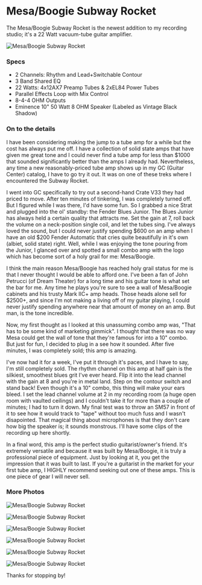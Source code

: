 # Mesa/Boogie Subway Rocket
The Mesa/Boogie Subway Rocket is the newest addition to my recording studio;
it's a 22 Watt vacuum-tube guitar amplifier.

![Mesa/Boogie Subway Rocket](http://bryan.ravensight.org/wp-content/photos/2009/04-07%20-%20Subway%20Rocket/IMG_6568.jpg "Mesa/Boogie Subway Rocket")

### Specs

  * 2 Channels: Rhythm and Lead+Switchable Contour
  * 3 Band Shared EQ
  * 22 Watts: 4x12AX7 Preamp Tubes &amp; 2xEL84 Power Tubes
  * Parallel Effects Loop with Mix Control
  * 8-4-4 OHM Outputs
  * Eminence 10" 50 Watt 8 OHM Speaker (Labeled as Vintage Black Shadow)

### On to the details

I have been considering making the jump to a tube amp for a while but the cost
has always put me off. I have a collection of solid state amps that have given
me great tone and I could never find a tube amp for less than $1000 that
sounded significantly better than the amps I already had. Nevertheless, any
time a new reasonably-priced tube amp shows up in my GC (Guitar Center)
catalog, I have to go try it out. It was on one of these treks where I
encountered the Subway Rocket.

I went into GC specifically to try out a second-hand Crate V33 they had priced
to move. After ten minutes of tinkering, I was completely turned off. But I
figured while I was there, I'd have some fun. So I grabbed a nice Strat and
plugged into the ol' standby: the Fender Blues Junior. The Blues Junior has
always held a certain quality that attracts me. Set the gain at 7, roll back
the volume on a neck-position single coil, and let the tubes sing. I've always
loved the sound, but I could never justify spending $600 on an amp when I have
an old $200 Fender Automatic that cries quite beautifully in it's own (albiet,
solid state) right. Well, while I was enjoying the tone pouring from the
Junior, I glanced over and spotted a small combo amp with the logo which has
become sort of a holy grail for me: Mesa/Boogie.

I think the main reason Mesa/Boogie has reached holy grail status for me is
that I never thought I would be able to afford one. I've been a fan of John
Petrucci (of Dream Theater) for a long time and his guitar tone is what set
the bar for me. Any time he plays you're sure to see a wall of Mesa/Boogie
cabinets and his trusty Mark IIC+ amp heads. Those heads alone sell for
$2500+, and since I'm not making a living off of my guitar playing, I could
never justify spending anywhere near that amount of money on an amp. But man,
is the tone incredible.

Now, my first thought as I looked at this unassuming combo amp was, "That has
to be some kind of marketing gimmick". I thought that there was no way Mesa
could get the wall of tone that they're famous for into a 10" combo. But just
for fun, I decided to plug in a see how it sounded. After five minutes, I was
completely sold; this amp is amazing.

I've now had it for a week, I've put it through it's paces, and I have to say,
I'm still completely sold. The rhythm channel on this amp at half gain is the
silkiest, smoothest blues grit I've ever heard. Flip it into the lead channel
with the gain at 8 and you're in metal land. Step on the contour switch and
stand back! Even though it's a 10" combo, this thing will make your ears
bleed. I set the lead channel volume at 2 in my recording room (a huge open
room with vaulted ceilings) and I couldn't take it for more than a couple of
minutes; I had to turn it down. My final test was to throw an SM57 in front of
it to see how it would track to "tape" without too much fuss and I wasn't
disapointed. That magical thing about microphones is that they don't care how
big the speaker is; it sounds monstrous. I'll have some clips of the recording
up here shortly.

In a final word, this amp is the perfect studio guitarist/owner's friend. It's
extremely versatile and because it was built by Mesa/Boogie, it is truly a
professional piece of equipment. Just by looking at it, you get the impression
that it was built to last. If you're a guitarist in the market for your first
tube amp, I HIGHLY recommend seeking out one of these amps. This is one piece
of gear I will never sell.

### More Photos

![Mesa/Boogie Subway Rocket](http://bryan.ravensight.org/wp-content/photos/2009/04-07%20-%20Subway%20Rocket/IMG_6562.jpg "Mesa/Boogie Subway Rocket Front")

![Mesa/Boogie Subway Rocket](http://bryan.ravensight.org/wp-content/photos/2009/04-07%20-%20Subway%20Rocket/IMG_6567.jpg "Mesa/Boogie Subway Rocket Switches")

![Mesa/Boogie Subway Rocket](http://bryan.ravensight.org/wp-content/photos/2009/04-07%20-%20Subway%20Rocket/IMG_6568.jpg "Mesa/Boogie Subway Rocket Knobs")

![Mesa/Boogie Subway Rocket](http://bryan.ravensight.org/wp-content/photos/2009/04-07%20-%20Subway%20Rocket/IMG_6583.jpg "Mesa/Boogie Subway Rocket Rear")

![Mesa/Boogie Subway Rocket](http://bryan.ravensight.org/wp-content/photos/2009/04-07%20-%20Subway%20Rocket/IMG_6590.jpg "Mesa/Boogie Subway Rocket FX Loop")

![Mesa/Boogie Subway Rocket](http://bryan.ravensight.org/wp-content/photos/2009/04-07%20-%20Subway%20Rocket/IMG_6595.jpg "Mesa/Boogie Subway Rocket Footswitch")

Thanks for stopping by!
